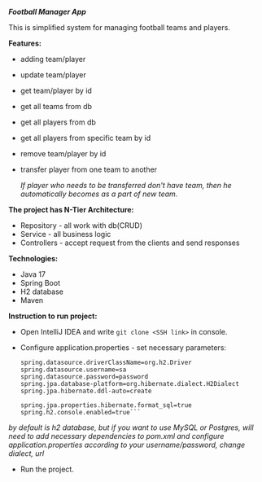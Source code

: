 ***Football Manager App***

This is simplified system for managing football teams and players.

**Features:**

- adding team/player
- update team/player
- get team/player by id
- get all teams from db
- get all players from db
- get all players from specific team by id
- remove team/player by id
- transfer player from one team to another

  *If player who needs to be transferred don't have team, then he automatically becomes as a part of new team.*

**The project has N-Tier Architecture:**

- Repository - all work with db(CRUD)
- Service - all business logic
- Controllers - accept request from the clients and send responses

**Technologies:**

- Java 17
- Spring Boot
- H2 database
- Maven

**Instruction to run project:**

- Open IntelliJ IDEA and write ``git clone <SSH link>`` in console.
- Configure application.properties - set necessary parameters:

  ```spring.datasource.url=jdbc:h2:mem:football_manager_db
  spring.datasource.driverClassName=org.h2.Driver
  spring.datasource.username=sa
  spring.datasource.password=password
  spring.jpa.database-platform=org.hibernate.dialect.H2Dialect
  spring.jpa.hibernate.ddl-auto=create
  
  spring.jpa.properties.hibernate.format_sql=true
  spring.h2.console.enabled=true```

*by default is h2 database, but if you want to use MySQL or Postgres, will need to add necessary dependencies to pom.xml and
configure application.properties according to your username/password, change dialect, url*

- Run the project.